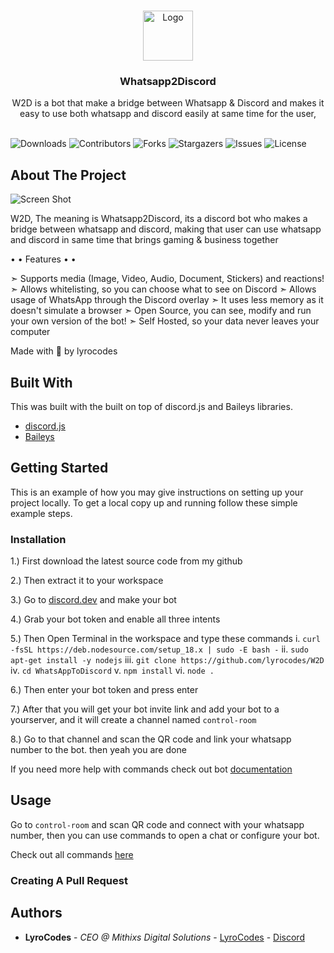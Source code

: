 <br/>
<p align="center">
  <a href="https://github.com/lyrocodes/W2D">
    <img src="https://i.imgur.com/aDnCKuA.png" alt="Logo" width="80" height="80">
  </a>

  <h3 align="center">Whatsapp2Discord</h3>

  <p align="center">
    W2D is a bot that make a bridge between Whatsapp & Discord and makes it easy to use both whatsapp and discord easily at same time for the user, 
    <br/>
    <br/>
  </p>
</p>

![Downloads](https://img.shields.io/github/downloads/lyrocodes/W2D/total) ![Contributors](https://img.shields.io/github/contributors/lyrocodes/W2D?color=dark-green) ![Forks](https://img.shields.io/github/forks/lyrocodes/W2D?style=social) ![Stargazers](https://img.shields.io/github/stars/lyrocodes/W2D?style=social) ![Issues](https://img.shields.io/github/issues/lyrocodes/W2D) ![License](https://img.shields.io/github/license/lyrocodes/W2D) 

## About The Project

![Screen Shot](https://i.imgur.com/wv477lj.png)

W2D, The meaning is Whatsapp2Discord, its a discord bot who makes a bridge between whatsapp and discord, making that user can use whatsapp and discord in same time that brings gaming & business together

• • Features • • 

➣ Supports media (Image, Video, Audio, Document, Stickers) and reactions!
➣ Allows whitelisting, so you can choose what to see on Discord
➣ Allows usage of WhatsApp through the Discord overlay
➣ It uses less memory as it doesn't simulate a browser
➣ Open Source, you can see, modify and run your own version of the bot!
➣ Self Hosted, so your data never leaves your computer

Made with 💓 by lyrocodes

## Built With

This was built with the built on top of discord.js and Baileys libraries.

* [discord.js](https://github.com/discordjs/discord.js)
* [Baileys](https://github.com/WhiskeySockets/Baileys)

## Getting Started

This is an example of how you may give instructions on setting up your project locally.
To get a local copy up and running follow these simple example steps.

### Installation

1.) First download the latest source code from my github

2.) Then extract it to your workspace

3.) Go to [discord.dev](https://discord.dev) and make your bot

4.) Grab your bot token and enable all three intents

5.) Then Open Terminal in the workspace and type these commands
       i. `curl -fsSL https://deb.nodesource.com/setup_18.x | sudo -E bash -`
       ii. `sudo apt-get install -y nodejs`
       iii. `git clone https://github.com/lyrocodes/W2D`
        iv. `cd WhatsAppToDiscord`
         v. `npm install`
          vi. `node .`

6.) Then enter your bot token and press enter

7.) After that you will get your bot invite link and add your bot to a yourserver, and it will create a channel named `control-room`

8.) Go to that channel and scan the QR code and link your whatsapp number to the bot. then yeah you are done

   If you need more help with commands check out bot [documentation](https://youtube.com)

## Usage

Go to `control-room` and scan QR code and connect with your whatsapp number, then you can use commands to open a chat or configure your bot.

Check out all commands [here](https://youtube.com)

### Creating A Pull Request



## Authors

* **LyroCodes** - *CEO @ Mithixs Digital Solutions* - [LyroCodes](https://github.com/lyrocodes/) - [Discord](https://discord.gg/4ScGt5wwg5)

